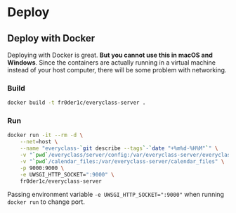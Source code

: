 # Deploy

## Deploy with Docker
Deploying with Docker is great. **But you cannot use this in macOS and Windows**. Since the containers are actually running in a virtual machine instead of your host computer, there will be some problem with networking.

### Build
```bash
docker build -t fr0der1c/everyclass-server .
```

### Run
```bash
docker run -it --rm -d \
    --net=host \
    --name "everyclass-`git describe --tags`-`date "+%m%d-%H%M"`" \
    -v "`pwd`/everyclass/server/config:/var/everyclass-server/everyclass/server/config" \
    -v "`pwd`/calendar_files:/var/everyclass-server/calendar_files" \
    -p 9000:9000 \
    -e UWSGI_HTTP_SOCKET=":9000" \
    fr0der1c/everyclass-server
```

Passing environment variable `-e UWSGI_HTTP_SOCKET=":9000"` when running `docker run` to change port.